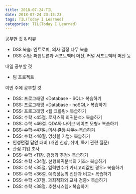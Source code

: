 ```yaml
---
title: 2018-07-24-TIL
date: 2018-07-24 23:15:23
tags: TIL(Today I Learned)
categories: TIL(Today I Learned)
---
```




공부한 것 & 리뷰
- DSS 복습: 엔트로피, 의사 결정 나무 복습
- DSS 수업: 퍼셉트론과 서포트벡터 머신, 커널 서포트벡터 머신 등

내일 공부할 것
- 팀 프로젝트


이번 주에 공부할 것
- DSS: 프로그래밍 <Database - SQL> 복습하기
- DSS: 프로그래밍 <Database - noSQL> 복습하기
- DSS: 프로그래밍 <웹 크롤링> 복습하기
- DSS: 수학 <45절. 로지스틱 회귀분석> 복습하기
- DSS: 수학 <46절. QDA와 나이브 베이즈 모형> 복습하기
- ~~DSS: 수학 <47절. 의사 결정 나무> 복습하기~~ 
- DSS: 수학 <48절. 앙상블 기법> 복습하기 
- 인성면접 답안 대비 (개인 신상, 취미, 특기 관련 질문)
- 관심 기업 조사
- DSS: 수학 <11장. 검정과 추정> 복습하기
- DSS: 수학 <34절. 선형회귀분석의 기초> 복습하기
- DSS: 수학 <35절. 입력변수가 카테고리값인 경우> 복습하기
- DSS: 수학 <36절. 예측성능의 진단과 비교> 복습하기
- DSS: 수학 <37절. 과최적화와 교차 검증> 복습하기
- DSS: 수학 <38절. 추천시스템> 복습하기
